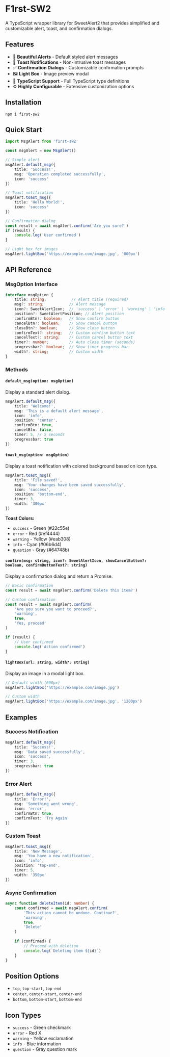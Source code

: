 # F1rst-SW2

A TypeScript wrapper library for SweetAlert2 that provides simplified and customizable alert, toast, and confirmation dialogs.

## Features

- 🎨 **Beautiful Alerts** - Default styled alert messages
- 🍞 **Toast Notifications** - Non-intrusive toast messages  
- ✅ **Confirmation Dialogs** - Customizable confirmation prompts
- 🖼️ **Light Box** - Image preview modal
- 🎯 **TypeScript Support** - Full TypeScript type definitions
- ⚙️ **Highly Configurable** - Extensive customization options

## Installation

```shell
npm i f1rst-sw2
```

## Quick Start

```typescript
import MsgAlert from 'f1rst-sw2'

const msgAlert = new MsgAlert()

// Simple alert
msgAlert.default_msg({ 
    title: 'Success!', 
    msg: 'Operation completed successfully',
    icon: 'success' 
})

// Toast notification
msgAlert.toast_msg({ 
    title: 'Hello World!', 
    icon: 'success' 
})

// Confirmation dialog
const result = await msgAlert.confirm('Are you sure?')
if (result) {
    console.log('User confirmed')
}

// Light box for images
msgAlert.lightBox('https://example.com/image.jpg', '800px')
```

## API Reference

### MsgOption Interface

```typescript
interface msgOption {
    title: string;           // Alert title (required)
    msg?: string;           // Alert message
    icon?: SweetAlertIcon;  // 'success' | 'error' | 'warning' | 'info' | 'question'
    position?: SweetAlertPosition; // Alert position
    confirmBtn?: boolean;   // Show confirm button
    cancelBtn?: boolean;    // Show cancel button
    closeBtn?: boolean;     // Show close button
    confirmText?: string;   // Custom confirm button text
    cancelText?: string;    // Custom cancel button text
    timer?: number;         // Auto close timer (seconds)
    progressbar?: boolean;  // Show timer progress bar
    width?: string;         // Custom width
}
```

### Methods

#### `default_msg(option: msgOption)`

Display a standard alert dialog.

```typescript
msgAlert.default_msg({
    title: 'Welcome!',
    msg: 'This is a default alert message',
    icon: 'info',
    position: 'center',
    confirmBtn: true,
    cancelBtn: false,
    timer: 5, // 5 seconds
    progressbar: true
})
```

#### `toast_msg(option: msgOption)`

Display a toast notification with colored background based on icon type.

```typescript
msgAlert.toast_msg({
    title: 'File saved!',
    msg: 'Your changes have been saved successfully',
    icon: 'success',
    position: 'bottom-end',
    timer: 3,
    width: '300px'
})
```

**Toast Colors:**
- `success` - Green (#22c55e)
- `error` - Red (#ef4444)
- `warning` - Yellow (#eab308)
- `info` - Cyan (#06b6d4)
- `question` - Gray (#64748b)

#### `confirm(msg: string, icon?: SweetAlertIcon, showCancelButton?: boolean, confirmButtonText?: string)`

Display a confirmation dialog and return a Promise.

```typescript
// Basic confirmation
const result = await msgAlert.confirm('Delete this item?')

// Custom confirmation
const result = await msgAlert.confirm(
    'Are you sure you want to proceed?',
    'warning',
    true,
    'Yes, proceed'
)

if (result) {
    // User confirmed
    console.log('Action confirmed')
}
```

#### `lightBox(url: string, width?: string)`

Display an image in a modal light box.

```typescript
// Default width (600px)
msgAlert.lightBox('https://example.com/image.jpg')

// Custom width
msgAlert.lightBox('https://example.com/image.jpg', '1200px')
```

## Examples

### Success Notification

```typescript
msgAlert.default_msg({
    title: 'Success!',
    msg: 'Data saved successfully',
    icon: 'success',
    timer: 3,
    progressbar: true
})
```

### Error Alert

```typescript
msgAlert.default_msg({
    title: 'Error!',
    msg: 'Something went wrong',
    icon: 'error',
    confirmBtn: true,
    confirmText: 'Try Again'
})
```

### Custom Toast

```typescript
msgAlert.toast_msg({
    title: 'New Message',
    msg: 'You have a new notification',
    icon: 'info',
    position: 'top-end',
    timer: 5,
    width: '350px'
})
```

### Async Confirmation

```typescript
async function deleteItem(id: number) {
    const confirmed = await msgAlert.confirm(
        'This action cannot be undone. Continue?',
        'warning',
        true,
        'Delete'
    )
    
    if (confirmed) {
        // Proceed with deletion
        console.log(`Deleting item ${id}`)
    }
}
```

## Position Options

- `top`, `top-start`, `top-end`
- `center`, `center-start`, `center-end`  
- `bottom`, `bottom-start`, `bottom-end`

## Icon Types

- `success` - Green checkmark
- `error` - Red X
- `warning` - Yellow exclamation
- `info` - Blue information
- `question` - Gray question mark

